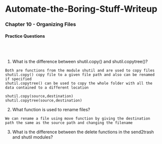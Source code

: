 # Automate-the-Boring-Stuff-Writeup

<h3>Chapter 10 - Organizing Files</h3>

<h4>Practice Questions </h4><br></br>

1. What is the difference between shutil.copy() and shutil.copytree()?

```
Both are functions from the module shutil and are used to copy files
shutil.copy() copy file to a given file path and also can be renamed if specified
shutil.copytree() can be used to copy the whole folder with all the data contained to a different location

shutil.copy(source,destination)
shutil.copytree(source,destination)
```

2. What function is used to rename files?

```
We can rename a file using move function by giving the destination path the same as the source path and changing the filename
```

3. What is the difference between the delete functions in the send2trash and shutil modules?

